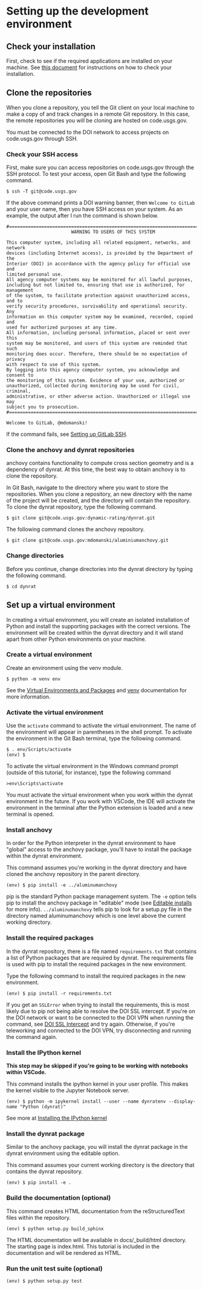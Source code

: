 # Setting up the development environment

## Check your installation
First, check to see if the required applications are installed on your machine.
See [this document](check) for instructions on how to check your installation.

## Clone the repositories
When you clone a repository, you tell the Git client on your local machine to
make a copy of and track changes in a remote Git repository. In this case, the
remote repositories you will be cloning are hosted on code.usgs.gov.

You must be connected to the DOI network to access projects on code.usgs.gov
through SSH.

### Check your SSH access
First, make sure you can access repositories on code.usgs.gov through the SSH
protocol. To test your access, open Git Bash and type the following command.

```
$ ssh -T git@code.usgs.gov
```

If the above command prints a DOI warning banner, then `Welcome to GitLab` and
your user name, then you have SSH access on your system. As an example, the
output after I run the command is shown below.

```
#============================================================================#
                        WARNING TO USERS OF THIS SYSTEM

This computer system, including all related equipment, networks, and network
devices (including Internet access), is provided by the Department of the
Interior (DOI) in accordance with the agency policy for official use and
limited personal use.
All agency computer systems may be monitored for all lawful purposes,
including but not limited to, ensuring that use is authorized, for management
of the system, to facilitate protection against unauthorized access, and to
verify security procedures, survivability and operational security. Any
information on this computer system may be examined, recorded, copied and
used for authorized purposes at any time.
All information, including personal information, placed or sent over this
system may be monitored, and users of this system are reminded that such
monitoring does occur. Therefore, there should be no expectation of privacy
with respect to use of this system.
By logging into this agency computer system, you acknowledge and consent to
the monitoring of this system. Evidence of your use, authorized or
unauthorized, collected during monitoring may be used for civil, criminal,
administrative, or other adverse action. Unauthorized or illegal use may
subject you to prosecution.
#============================================================================#

Welcome to GitLab, @mdomanski!
```

If the command fails,
see [Setting up GitLab SSH](ssh).

### Clone the anchovy and dynrat repositories
anchovy contains functionality to compute cross section geometry and is a
dependency of dynrat. At this time, the best way to obtain anchovy is to clone
the repository.

In Git Bash, navigate to the directory where you want to store the
repositories. When you clone a repository, an new directory with the name of
the project will be created, and the directory will contain the repository. To
clone the dynrat repository, type the following command.

```
$ git clone git@code.usgs.gov:dynamic-rating/dynrat.git
```

The following command clones the anchovy repository.

```
$ git clone git@code.usgs.gov:mdomanski/aluminiumanchovy.git
```

### Change directories
Before you continue, change directories into the dynrat directory by typing the
following command.

```
$ cd dynrat
```

## Set up a virtual environment
In creating a virtual environment, you will create an isolated installation of
Python and install the supporting packages with the correct versions. The
environment will be created within the dynrat directory and it will stand apart
from other Python environments on your machine.

### Create a virtual environment
Create an environment using the venv module.

```
$ python -m venv env
```

See the [Virtual Environments and Packages](https://docs.python.org/3.7/tutorial/venv.html) and
[venv](https://docs.python.org/3.7/library/venv.html) documentation for more
information.

### Activate the virtual environment
Use the `activate` command to activate the virtual environment. The name of the
environment will appear in parentheses in the shell prompt. To activate the
environment in the Git Bash terminal, type the following command.

```
$ . env/Scripts/activate
(env) $
```

To activate the virtual environment in the Windows command prompt (outside of
this tutorial, for instance), type the following command

```
>env\Scripts\activate
```

You must activate the virtual environment when you work within the dynrat
environment in the future. If you work with VSCode, the IDE will activate the
environment in the terminal after the Python extension is loaded and a new
terminal is opened.

### Install anchovy
In order for the Python interpreter in the dynrat environment to have "global"
access to the anchovy package, you'll have to install the package within the
dynrat environment.

This command assumes you're working in the dynrat directory and have cloned the
anchovy repository in the parent directory.

```
(env) $ pip install -e ../aluminumanchovy
```

pip is the standard Python package management system. The `-e` option tells pip
to install the anchovy package in "editable" mode (see
[Editable installs](https://pip.pypa.io/en/stable/reference/pip_install/#editable-installs)
for more info). `../aluminumanchovy` tells pip to look for a setup.py file in
the directory named aluminumanchovy which is one level above the current
working directory.

### Install the required packages
In the dynrat repository, there is a file named `requirements.txt` that
contains a list of Python packages that are required by dynrat. The
requirements file is used with pip to install the required packages in the new
environment.

Type the following command to install the required packages in the new
environment.

```
(env) $ pip install -r requirements.txt
```

If you get an `SSLError` when trying to install the requirements, this is most
likely due to pip not being able to resolve the DOI SSL intercept. If you're on
the DOI network or want to be connected to the DOI VPN when running the
command, see [DOI SSL Intercept](pip-ssl.md) and try again. Otherwise, if
you're teleworking and connected to the DOI VPN, try disconnecting and running
the command again.

### Install the IPython kernel
**This step may be skipped if you're going to be working with notebooks within
VSCode.**

This command installs the ipython kernel in your user profile. This makes the
kernel visible to the Jupyter Notebook server.

```
(env) $ python -m ipykernel install --user --name dynratenv --display-name "Python (dynrat)"
```

See more at
[Installing the IPython kernel](https://ipython.readthedocs.io/en/stable/install/kernel_install.html#kernels-for-different-environments)

### Install the dynrat package
Similar to the anchovy package, you will install the dynrat package in the
dynrat environment using the editable option.

This command assumes your current working directory is the directory that
contains the dynrat repository.

```
(env) $ pip install -e .
```

### Build the documentation (optional)
This command creates HTML documentation from the reStructuredText files within
the repository.

```
(env) $ python setup.py build_sphinx
```

The HTML documentation will be available in docs/_build/html directory. The
starting page is index.html. This tutorial is included in the documentation and
will be rendered as HTML.

### Run the unit test suite (optional)
```
(env) $ python setup.py test
```
